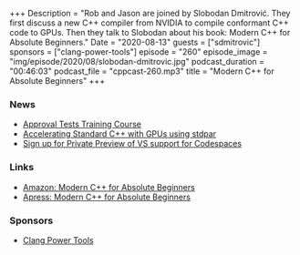 +++
Description = "Rob and Jason are joined by Slobodan Dmitrović. They first discuss a new C++ compiler from NVIDIA to compile conformant C++ code to GPUs. Then they talk to Slobodan about his book: Modern C++ for Absolute Beginners."
Date = "2020-08-13"
guests = ["sdmitrovic"]
sponsors = ["clang-power-tools"]
episode = "260"
episode_image = "img/episode/2020/08/slobodan-dmitrovic.jpg"
podcast_duration = "00:46:03"
podcast_file = "cppcast-260.mp3"
title = "Modern C++ for Absolute Beginners"
+++

### News ###

 - [Approval Tests Training Course](https://claremacrae.co.uk/blog/2020/07/approvaltests-training-course)
 - [Accelerating Standard C++ with GPUs using stdpar](https://developer.nvidia.com/blog/accelerating-standard-c-with-gpus-using-stdpar/)
 - [Sign up for Private Preview of VS support for Codespaces](https://devblogs.microsoft.com/cppblog/sign-up-for-the-private-preview-of-visual-studio-support-for-codespaces/)

### Links ###

 - [Amazon: Modern C++ for Absolute Beginners](https://amzn.to/2DMShDs)
 - [Apress: Modern C++ for Absolute Beginners](https://www.apress.com/gp/book/9781484260463)

### Sponsors ###

- [Clang Power Tools](https://clangpowertools.com/?utm_source=cppcast&utm_medium=podcast&utm_campaign=promo_cppcast)
